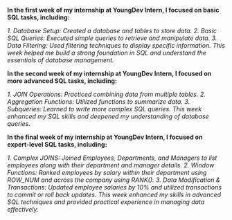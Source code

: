 **In the first week of my internship at YoungDev Intern, I focused on basic SQL tasks, including:**

_1. Database Setup: Created a database and tables to store data._
_2. Basic SQL Queries: Executed simple queries to retrieve and manipulate data._
_3. Data Filtering: Used filtering techniques to display specific information._
_This week helped me build a strong foundation in SQL and understand the essentials of database management._


**In the second week of my internship at YoungDev Intern, I focused on more advanced SQL tasks, including:**

_1. JOIN Operations: Practiced combining data from multiple tables._
_2. Aggregation Functions: Utilized functions to summarize data._
_3. Subqueries: Learned to write more complex SQL queries._
_This week enhanced my SQL skills and deepened my understanding of database queries._


**In the final week of my internship at YoungDev Intern, I focused on expert-level SQL tasks, including:**

_1. Complex JOINS: Joined Employees, Departments, and Managers to list employees along with their department and manager details._
_2. Window Functions: Ranked employees by salary within their department using ROW_NUM and across the company using RANK()._
_3. Data Modification & Transactions: Updated employee salaries by 10% and utilized transactions to commit or roll back updates._
_This week enhanced my skills in advanced SQL techniques and provided practical experience in managing data effectively._
